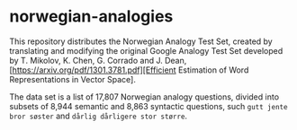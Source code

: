 # norwegian-analogies

This repository distributes the Norwegian Analogy Test Set, created by translating and modifying the original 
Google Analogy Test Set developed by T. Mikolov, K. Chen, G. Corrado and J. Dean, [https://arxiv.org/pdf/1301.3781.pdf][Efficient Estimation of Word Representations in Vector Space].

The data set is a list of 17,807 Norwegian analogy questions, divided into subsets of 8,944 semantic and 8,863 syntactic questions, such ```gutt jente bror søster``` and ```dårlig dårligere stor større```.
